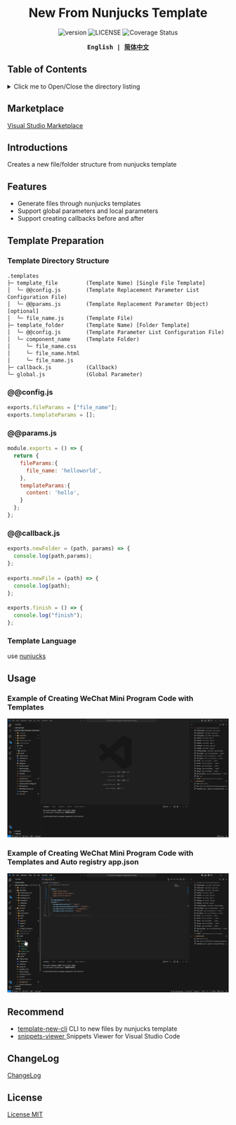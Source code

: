 <h1 align="center">New From Nunjucks Template</h1>

<p align="center">
  <a style="text-decoration:none" href="https://github.com/shilim-developer/new-from-nunjucks-template/blob/master">
    <img alt="version" src="https://img.shields.io/github/package-json/v/shilim-developer/new-from-nunjucks-template"/>
  </a>
  <a style="text-decoration:none" href="https://github.com/shilim-developer/new-from-nunjucks-template/blob/master/LICENSE">
    <img alt="LICENSE" src="https://img.shields.io/github/license/shilim-developer/new-from-nunjucks-template"/>
  </a>
  <a style="text-decoration:none" href='https://coveralls.io/github/shilim-developer/new-from-nunjucks-template?branch=master'><img src='https://coveralls.io/repos/github/shilim-developer/new-from-nunjucks-template/badge.svg?branch=master' alt='Coverage Status' /></a>
</p>

<div align="center">
<strong>
<samp>

English | [简体中文](README.zh-Hans.md)

</samp>
</strong>
</div>

## Table of Contents

<details>
  <summary>Click me to Open/Close the directory listing</summary>

- [Marketplace](#marketplace)
- [Introductions](#introductions)
- [Features](#features)
- [Template Preparation](#template-preparation)
- [Usage](#usage)
- [Recommend](#recommend)
- [ChangeLog](#changelog)
- [License](#license)

</details>

## Marketplace
[Visual Studio Marketplace](https://marketplace.visualstudio.com/items?itemName=shilim.new-from-nunjucks-template)

## Introductions

Creates a new file/folder structure from nunjucks template

## Features

- Generate files through nunjucks templates
- Support global parameters and local parameters
- Support creating callbacks before and after

## Template Preparation
### Template Directory Structure

```
.templates                          
├─ template_file         (Template Name) [Single File Template]
│  └─ @@config.js        (Template Replacement Parameter List Configuration File)
│  └─ @@params.js        (Template Replacement Parameter Object) [optional]
│  └─ file_name.js       (Template File)               
├─ template_folder       (Template Name) [Folder Template]
│  └─ @@config.js        (Template Parameter List Configuration File)
│  └─ component_name     (Template Folder)    
│     └─ file_name.css     
│     └─ file_name.html 
│     └─ file_name.js 
├─ callback.js           (Callback)    
└─ global.js             (Global Parameter)
```
### @@config.js

```javascript
exports.fileParams = ["file_name"];
exports.templateParams = [];
```
### @@params.js
```javascript
module.exports = () => {
  return {
    fileParams:{
      file_name: 'helloworld',
    },
    templateParams:{
      content: 'hello',
    }
  };
};
```
### @@callback.js
```javascript
exports.newFolder = (path, params) => {
  console.log(path,params);
};

exports.newFile = (path) => {
  console.log(path);
};

exports.finish = () => {
  console.log("finish");
};
```
### Template Language 
use  [nunjucks](https://github.com/mozilla/nunjucks)

## Usage

### Example of Creating WeChat Mini Program Code with Templates
![newTemplate](./resources/docs/newTemplate.gif)

### Example of Creating WeChat Mini Program Code with Templates and Auto registry app.json
![newTemplateWithCallback](./resources/docs/newTemplateWithCallback.gif)

## Recommend

- [template-new-cli](https://github.com/shilim-developer/template-new-cli) CLI to new files by nunjucks template
- [snippets-viewer
](https://github.com/shilim-developer/snippets-viewer) Snippets Viewer for Visual Studio Code


## ChangeLog

[ChangeLog](./CHANGELOG.md)

## License

[License MIT](./LICENSE)